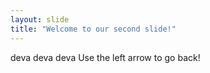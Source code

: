 ```yaml
---
layout: slide
title: "Welcome to our second slide!"
---
```

deva deva deva
Use the left arrow to go back!
